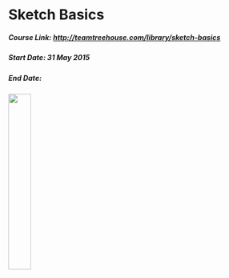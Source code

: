 # Sketch Basics
##### Course Link: http://teamtreehouse.com/library/sketch-basics
##### Start Date: 31 May 2015
##### End Date:

<a href="http://referrals.trhou.se/rdrakey" target="_blank">
<img src="https://static.teamtreehouse.com/assets/content/referral-badge-grn.png" style="width:30%;height:30%;"/>
</a>
